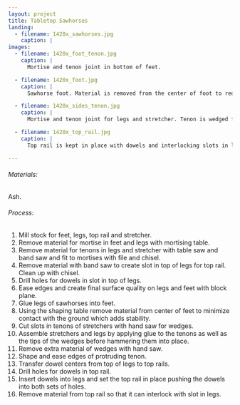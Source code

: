 ```yaml
---
layout: project
title: Tabletop Sawhorses
landing:
  - filename: 1420x_sawhorses.jpg
    caption: |
images:
  - filename: 1420x_foot_tenon.jpg
    caption: |
      Mortise and tenon joint in bottom of feet.

  - filename: 1420x_foot.jpg
    caption: |
      Sawhorse foot. Material is removed from the center of foot to reduce contact with floor, and provide better stability.

  - filename: 1420x_sides_tenon.jpg
    caption: |
      Mortise and tenon joint for legs and stretcher. Tenon is wedged for extra strength and protruding tenon is shaped with a chisel.

  - filename: 1420x_top_rail.jpg
    caption: |
      Top rail is kept in place with dowels and interlocking slots in legs and top rail.

---
```


###### Materials:
Ash.

###### Process:
1. Mill stock for feet, legs, top rail and stretcher.
2. Remove material for mortise in feet and legs with mortising table.
3. Remove material for tenons in legs and stretcher with table saw and band saw and fit to mortises with file and chisel.
4. Remove material with band saw to create slot in top of legs for top rail. Clean up with chisel.
5. Drill holes for dowels in slot in top of legs.
6. Ease edges and create final surface quality on legs and feet with block plane.
7. Glue legs of sawhorses into feet.
8. Using the shaping table remove material from center of feet to minimize contact with the ground which adds stability.
9. Cut slots in tenons of stretchers with hand saw for wedges.
10. Assemble stretchers and legs by applying glue to the tenons as well as the tips of the wedges before hammering them into place.
11. Remove extra material of wedges with hand saw.
12. Shape and ease edges of protruding tenon.
13. Transfer dowel centers from top of legs to top rails.
14. Drill holes for dowels in top rail.
15. Insert dowels into legs and set the top rail in place pushing the dowels into both sets of holes.
16. Remove material from top rail so that it can interlock with slot in legs.